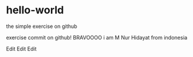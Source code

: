 # hello-world
the simple exercise on github

exercise commit on github! BRAVOOOO
i am M Nur Hidayat from indonesia

Edit Edit Edit
